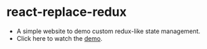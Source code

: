 # react-replace-redux
- A simple website to demo custom redux-like state management.
- Click here to watch the [demo](https://hook-replace-redux.web.app/).
